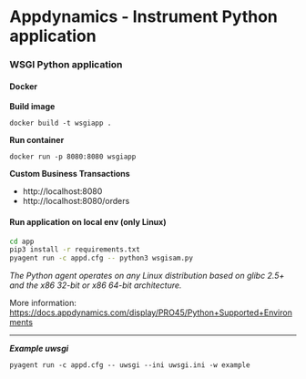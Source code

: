 # Appdynamics - Instrument Python application

### WSGI Python application

#### Docker

**Build image**

`docker build -t wsgiapp .`


**Run container**

`docker run -p 8080:8080 wsgiapp`


**Custom Business Transactions**

- http://localhost:8080
- http://localhost:8080/orders


#### Run application on local env (only Linux)

```bash
cd app
pip3 install -r requirements.txt
pyagent run -c appd.cfg -- python3 wsgisam.py
```

_The Python agent operates on any Linux distribution based on glibc 2.5+ and the x86 32-bit or x86 64-bit architecture._

More information: https://docs.appdynamics.com/display/PRO45/Python+Supported+Environments


---

***Example uwsgi***

`pyagent run -c appd.cfg -- uwsgi --ini uwsgi.ini -w example`
